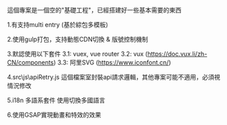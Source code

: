 這個專案是一個空的"基礎工程"，已經搭建好一些基本需要的東西

1.有支持multi entry (基於綜包多模板)

2.使用gulp打包，支持動態CDN切換 & 版號控制機制

3.默認使用以下套件
3.1: vuex, vue router
3.2: vux (https://doc.vux.li/zh-CN/components)
3.3: 阿里SVG (https://www.iconfont.cn/)

4.src\js\apiRetry.js 這個檔案室封裝api請求邏輯，其他專案可能不適用，必須視情況修改

5.i18n 多語系套件 使用切換多國語言

6.使用GSAP實現動畫和特效的效果

